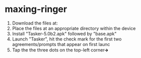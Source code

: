 # maxing-ringer

1. Download the files at:
2. Place the files at an appropriate directory within the device
3. Install "Tasker-5.0b2.apk" followed by "base.apk"
4. Launch "Tasker", hit the check mark for the first two agreements/prompts that appear on first launc
5. Tap the the three dots on the top-left corner🡲
